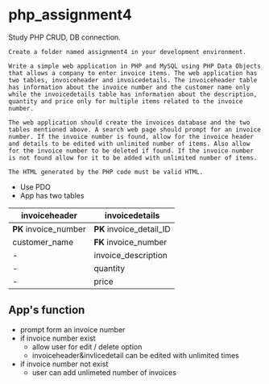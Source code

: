 # php_assignment4
Study PHP CRUD, DB connection.

```
Create a folder named assignment4 in your development environment.

Write a simple web application in PHP and MySQL using PHP Data Objects that allows a company to enter invoice items. The web application has two tables, invoiceheader and invoicedetails. The invoiceheader table has information about the invoice number and the customer name only while the invoicedetails table has information about the description, quantity and price only for multiple items related to the invoice number.

The web application should create the invoices database and the two tables mentioned above. A search web page should prompt for an invoice number. If the invoice number is found, allow for the invoice header and details to be edited with unlimited number of items. Also allow for the invoice number to be deleted if found. If the invoice number is not found allow for it to be added with unlimited number of items.

The HTML generated by the PHP code must be valid HTML.
```

- Use PDO 
- App has two tables 

invoiceheader | invoicedetails
------------- | ---------------
**PK**  invoice_number| **PK** invoice_detail_ID
customer_name | **FK** invoice_number
  - | invoice_description 
  - | quantity
  - | price

## App's function
- prompt form an invoice number
- if invoice number exist
  - allow user for edit / delete option
  - invoiceheader&invlicedetail can be edited with unlimited times
- if invoice number not exist
  - user can add unlimeted number of invoices